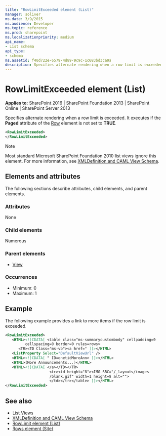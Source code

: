 ```yaml
---
title: "RowLimitExceeded element (List)"
manager: soliver
ms.date: 3/9/2015
ms.audience: Developer
ms.topic: reference
ms.prod: sharepoint
ms.localizationpriority: medium
api_name:
- List schema
api_type:
- schema
ms.assetid: f40d722e-6579-4d89-9c9c-1c683bd3ca9a
description: Specifies alternate rendering when a row limit is exceeded. Executes if the Paged attribute of the Row element is not set to TRUE.
---
```


# RowLimitExceeded element (List)

**Applies to:** SharePoint 2016 | SharePoint Foundation 2013 | SharePoint Online | SharePoint Server 2013
  
Specifies alternate rendering when a row limit is exceeded. It executes if the **Paged** attribute of the [Row](row-element-site.md) element is not set to **TRUE**.

```XML
<RowLimitExceeded>
</RowLimitExceeded>
```
  
> [!NOTE]
> Most standard Microsoft SharePoint Foundation 2010 list views ignore this element. For more information, see [XMLDefinition and CAML View Schema](https://msdn.microsoft.com/library/1845d203-4699-4b0e-a182-2d9998439922%28Office.15%29.aspx). 
  
## Elements and attributes

The following sections describe attributes, child elements, and parent elements.

### Attributes

None
   
### Child elements

Numerous 
   
### Parent elements

- [View](view-element-list.md)
   
### Occurrences

- Minimum: 0
- Maximum: 1  
   
## Example

The following example provides a link to more items if the row limit is exceeded.
  
```XML
<RowLimitExceeded>
   <HTML><![CDATA[ <table class="ms-summarycustombody" cellpadding=0 
         cellspacing=0 border=0 rules=rows>
      <TR><TD Class="ms-vb"><a href=" ]]></HTML>
   <ListProperty Select="DefaultViewUrl" />
   <HTML><![CDATA[ " ID=onetidMoreAnn> ]]></HTML>
   <HTML>(More Announcements...)</HTML>
   <HTML><![CDATA[ </a></TD></TR>
                    <tr><td height="8"><IMG SRC="/_layouts/images
                    /blank.gif" width=1 height=8 alt="">
                    </td></tr></table> ]]></HTML>
</RowLimitExceeded>
```

## See also

- [List Views](https://msdn.microsoft.com/library/43e6ba7e-eddb-418a-a570-c0815016fc17%28Office.15%29.aspx)  
- [XMLDefinition and CAML View Schema](https://msdn.microsoft.com/library/1845d203-4699-4b0e-a182-2d9998439922%28Office.15%29.aspx) 
- [RowLimit element (List)](rowlimit-element-list.md) 
- [Rows element (Site)](rows-element-site.md)


